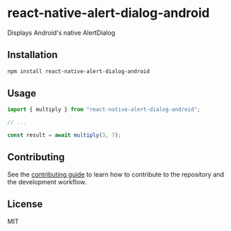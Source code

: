 # react-native-alert-dialog-android

Displays Android's native AlertDialog

## Installation

```sh
npm install react-native-alert-dialog-android
```

## Usage

```js
import { multiply } from "react-native-alert-dialog-android";

// ...

const result = await multiply(3, 7);
```

## Contributing

See the [contributing guide](CONTRIBUTING.md) to learn how to contribute to the repository and the development workflow.

## License

MIT
